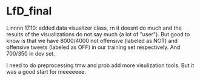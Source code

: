 # LfD_final

Linnnn 17.10: added data visualizer class, rn it doesnt do much and the results of the visualizations do not say much (a lot of "user"). But good to know is that we have 8000/4000 not offensive (labeled as NOT) and offensive tweets (labeled as OFF) in our training set respectively. And 700/350 in dev set.

I need to do preprocessing tmw and prob add more visulization tools. But it was a good start for meeeeeee.
